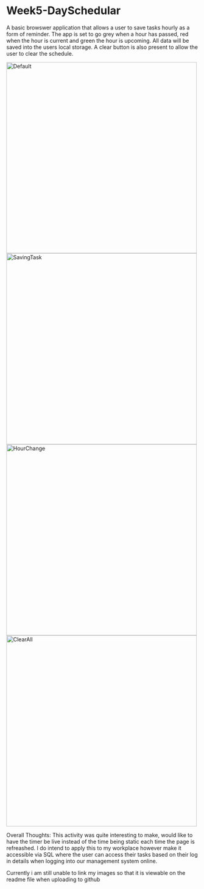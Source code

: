 # Week5-DaySchedular

A basic browswer application that allows a user to save tasks hourly as a form of reminder. The app is set to go grey when a hour has passed, red when the hour is current and green the hour is upcoming. All data will be saved into the users local storage. A clear button is also present to allow the user to clear the schedule.


<img width="500" alt="Default" src="https://github.com/phamthomas12/Week5-DaySchedular/blob/main/Assets/WorkSchedular.PNG">
<img width="500" alt="SavingTask" src="https://github.com/phamthomas12/Week5-DaySchedular/blob/main/Assets/WorkSchedularSaved.PNG">
<img width="500" alt="HourChange" src="https://github.com/phamthomas12/Week5-DaySchedular/blob/main/Assets/WorkSchedularHourChange.PNG">
<img width="500" alt="ClearAll" src="https://github.com/phamthomas12/Week5-DaySchedular/blob/main/Assets/WorkSchedularClear.PNG">

Overall Thoughts:
This activity was quite interesting to make,  would like to have the timer be live instead of the time being static each time the page is refreashed. I do intend to apply this to my workplace however make it accessible via SQL where the user can access their tasks based on their log in details when logging into our management system online.

Currently i am still unable to link my images so that it is viewable on the readme file when uploading to github

